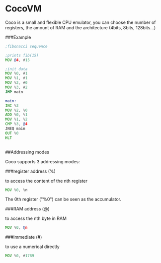 # CocoVM
Coco is a small and flexible CPU emulator, you can choose the number of registers, the amount of RAM and the architecture (4bits, 8bits, 128bits...)

###Example
```asm
;fibonacci sequence

;prints fib(15)
MOV @4, #15 

;init data
MOV %0, #1
MOV %1, #1
MOV %2, #0
MOV %3, #2
JMP main

main:
INC %3
MOV %2, %0
ADD %0, %1
MOV %1, %2
CMP %3, @4
JNEQ main
OUT %0
HLT
           
```

##Addressing modes

Coco supports 3 addressing modes:

###register address (%)

to access the content of the nth register

```asm
MOV %0, %n
```

The 0th register ("%0") can be seen as the accumulator.

###RAM address (@)

to access the nth byte in RAM

```asm
MOV %0, @n
```

###immediate (#)

to use a numerical directly 

```asm
MOV %0, #1789
```
